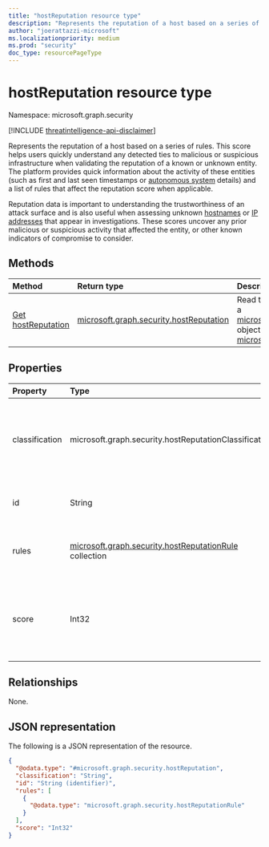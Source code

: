 ```yaml
---
title: "hostReputation resource type"
description: "Represents the reputation of a host based on a series of rules."
author: "joerattazzi-microsoft"
ms.localizationpriority: medium
ms.prod: "security"
doc_type: resourcePageType
---
```


# hostReputation resource type

Namespace: microsoft.graph.security

[!INCLUDE [threatintelligence-api-disclaimer](../../includes/threatintelligence-api-disclaimer.md)]

Represents the reputation of a host based on a series of rules. This score helps users quickly understand any detected ties to malicious or suspicious infrastructure when validating the reputation of a known or unknown entity. The platform provides quick information about the activity of these entities (such as first and last seen timestamps or [autonomous system](../resources/security-autonomoussystem.md) details) and a list of rules that affect the reputation score when applicable.

Reputation data is important to understanding the trustworthiness of an attack surface and is also useful when assessing unknown [hostnames](../resources/security-hostname.md) or [IP addresses](../resources/security-ipaddress.md) that appear in investigations. These scores uncover any prior malicious or suspicious activity that affected the entity, or other known indicators of compromise to consider.

## Methods

| Method                                                       | Return type                                                                        | Description                                                                                                                                                                                                       |
| :----------------------------------------------------------- | :--------------------------------------------------------------------------------- | :---------------------------------------------------------------------------------------------------------------------------------------------------------------------------------------------------------------- |
| [Get hostReputation](../api/security-host-get-reputation.md) | [microsoft.graph.security.hostReputation](../resources/security-hostreputation.md) | Read the properties and relationships of a [microsoft.graph.security.hostReputation](../resources/security-hostreputation.md) object, for a given [microsoft.graph.security.host](../resources/security-host.md). |

## Properties

| Property       | Type                                                                                                  | Description                                                                                                                                                                |
| :------------- | :---------------------------------------------------------------------------------------------------- | :------------------------------------------------------------------------------------------------------------------------------------------------------------------------- |
| classification | microsoft.graph.security.hostReputationClassification                                                 | The calculated reputation of the host. The possible values are: `unknown`, `neutral`, `suspicious`, `malicious`, `unknownFutureValue`.                                     |
| id             | String                                                                                                | A system-generated ID for this **hostReputation**.                                                                                                                         |
| rules          | [microsoft.graph.security.hostReputationRule](../resources/security-hostreputationrule.md) collection | A collection of rules that have been used to calculate the classification and score.                                                                                       |
| score          | Int32                                                                                                 | The calculated score (0-100) of the requested host. A higher value indicates that this [host](../resources/security-host.md) is more likely to be suspicious or malicious. |

## Relationships

None.

## JSON representation

The following is a JSON representation of the resource.

<!-- {
  "blockType": "resource",
  "keyProperty": "id",
  "@odata.type": "microsoft.graph.security.hostReputation",
  "openType": false
}
-->

```json
{
  "@odata.type": "#microsoft.graph.security.hostReputation",
  "classification": "String",
  "id": "String (identifier)",
  "rules": [
    {
      "@odata.type": "microsoft.graph.security.hostReputationRule"
    }
  ],
  "score": "Int32"
}
```
